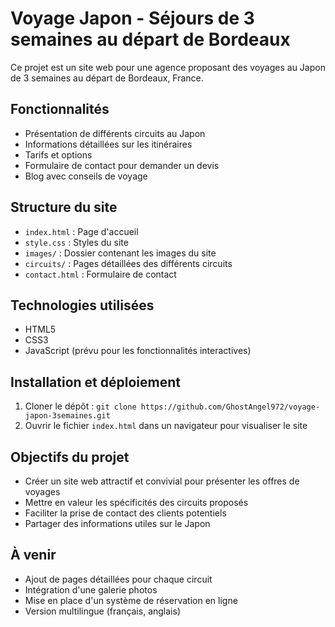 # Voyage Japon - Séjours de 3 semaines au départ de Bordeaux

Ce projet est un site web pour une agence proposant des voyages au Japon de 3 semaines au départ de Bordeaux, France.

## Fonctionnalités

- Présentation de différents circuits au Japon
- Informations détaillées sur les itinéraires
- Tarifs et options
- Formulaire de contact pour demander un devis
- Blog avec conseils de voyage

## Structure du site

- `index.html` : Page d'accueil
- `style.css` : Styles du site
- `images/` : Dossier contenant les images du site
- `circuits/` : Pages détaillées des différents circuits
- `contact.html` : Formulaire de contact

## Technologies utilisées

- HTML5
- CSS3
- JavaScript (prévu pour les fonctionnalités interactives)

## Installation et déploiement

1. Cloner le dépôt : `git clone https://github.com/GhostAngel972/voyage-japon-3semaines.git`
2. Ouvrir le fichier `index.html` dans un navigateur pour visualiser le site

## Objectifs du projet

- Créer un site web attractif et convivial pour présenter les offres de voyages
- Mettre en valeur les spécificités des circuits proposés
- Faciliter la prise de contact des clients potentiels
- Partager des informations utiles sur le Japon

## À venir

- Ajout de pages détaillées pour chaque circuit
- Intégration d'une galerie photos
- Mise en place d'un système de réservation en ligne
- Version multilingue (français, anglais)
